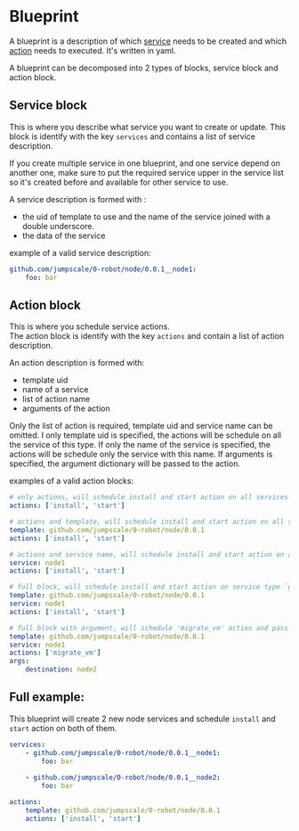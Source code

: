 # Blueprint

A blueprint is a description of which [service](#service-block) needs to be created and which [action](#action-block) needs to executed. 
It's written in yaml.

A blueprint can be decomposed into 2 types of blocks, service block and action block.

## Service block
This is where you describe what service you want to create or update. This block is identify with the key `services` and contains a list of service description.

If you create multiple service in one blueprint, and one service depend on another one, make sure to put the required service upper in the service list so it's created before and available for other service to use.

A service description is formed with :
- the uid of template to use and the name of the service joined with a double underscore.
- the data of the service

example of a valid service description:
```yaml
github.com/jumpscale/0-robot/node/0.0.1__node1:
    foo: bar
```
    

## Action block
This is where you schedule service actions.  
The action block is identify with the key `actions` and contain a list of action description.

An action description is formed with:
- template uid
- name of a service
- list of action name
- arguments of the action

Only the list of action is required, template uid and service name can be omitted. 
I only template uid is specified, the actions will be schedule on all the service of this type.
If only the name of the service is specified, the actions will be schedule only the service with this name.
If arguments is specified, the argument dictionary will be passed to the action.

examples of a valid action blocks:
```yaml
# only actions, will schedule install and start action on all services
actions: ['install', 'start']
```

```yaml
# actions and template, will schedule install and start action on all services of type `github.com/jumpscale/0-robot/node/0.0.1`
template: github.com/jumpscale/0-robot/node/0.0.1
actions: ['install', 'start']
```

```yaml
# actions and service name, will schedule install and start action on all services with name 'node1'
service: node1
actions: ['install', 'start']
```


```yaml
# full block, will schedule install and start action on service type `github.com/jumpscale/0-robot/node/0.0.1` and with name 'node1'
template: github.com/jumpscale/0-robot/node/0.0.1
service: node1
actions: ['install', 'start']
```

```yaml
# full block with argument, will schedule 'migrate_vm' action and pass the argument 'destination' to the 'migrate_vm' action.
template: github.com/jumpscale/0-robot/node/0.0.1
service: node1
actions: ['migrate_vm']
args:
    destination: node2
```

## Full example:
This blueprint will  create 2 new node services and schedule `install` and `start` action on both of them.
```yaml
services:
    - github.com/jumpscale/0-robot/node/0.0.1__node1:
        foo: bar
    
    - github.com/jumpscale/0-robot/node/0.0.1__node2:
        foo: bar

actions:
    template: github.com/jumpscale/0-robot/node/0.0.1
    actions: ['install', 'start']
```